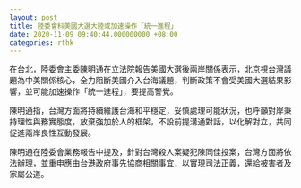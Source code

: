 ```yaml
---
layout: post
title: 陸委會料美國大選大陸或加速操作「統一進程」
date: 2020-11-09 09:40:44.000000000 +08:00
categories: rthk
---
```


在台北，陸委會主委陳明通在立法院報告美國大選後兩岸關係表示，北京視台灣議題為中美關係核心，全力阻斷美國介入台海議題，判斷政策不會受美國大選結果影響，並可能加速操作「統一進程」，要提高警覺。

陳明通指，台灣方面將持續維護台海和平穩定，妥慎處理可能狀況，也呼籲對岸秉持理性與務實態度，放棄強加於人的框架，不設前提溝通對話，以化解對立，共同促進兩岸良性互動發展。

陳明通在陸委會業務報告中提及，針對台灣殺人案疑犯陳同佳投案，台灣方面將依法辦理，並重申應由台港政府事先協商相關事宜，以實現司法正義，還給被害者及家屬公道。
